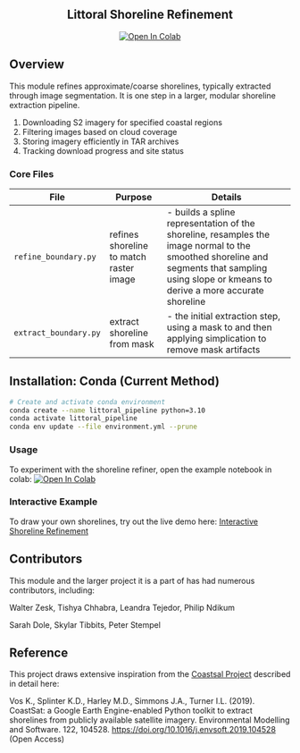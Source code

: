 <div align="center">
  <h2>Littoral Shoreline Refinement</h2>
  <a target="_blank" href="https://colab.research.google.com/github/Wzesk/coastal_geotools_demo/blob/main/sample_shoreline_refinement.ipynb">
    <img src="https://colab.research.google.com/assets/colab-badge.svg" alt="Open In Colab"/>
  </a>
</div>

## Overview

This module refines approximate/coarse shorelines, typically extracted through image segmentation. It is one step in a larger, modular shoreline extraction pipeline.

1. Downloading S2 imagery for specified coastal regions
2. Filtering images based on cloud coverage
3. Storing imagery efficiently in TAR archives
4. Tracking download progress and site status

### Core Files

| File | Purpose | Details |
|------|---------|---------|
| `refine_boundary.py` | refines shoreline to match raster image | - builds a spline representation of the shoreline, resamples the image normal to the smoothed shoreline and segments that sampling using slope or kmeans to derive a more accurate shoreline |
| `extract_boundary.py` | extract shoreline from mask | - the initial extraction step, using a mask to and then applying simplication to remove mask artifacts |

## Installation: Conda (Current Method)
```bash
# Create and activate conda environment
conda create --name littoral_pipeline python=3.10
conda activate littoral_pipeline
conda env update --file environment.yml --prune
```
### Usage
To experiment with the shoreline refiner, open the example notebook in colab: 
<a target="_blank" href="https://colab.research.google.com/github/Wzesk/coastal_geotools_demo/blob/main/sample_shoreline_refinement.ipynb">
  <img src="https://colab.research.google.com/assets/colab-badge.svg" alt="Open In Colab"/>
</a>

### Interactive Example
To draw your own shorelines, try out the live demo here: [Interactive Shoreline Refinement](https://refine.labs.littor.al/)

## Contributors
This module and the larger project it is a part of has had numerous contributors, including:

Walter Zesk, Tishya Chhabra, Leandra Tejedor, Philip Ndikum

Sarah Dole, Skylar Tibbits, Peter Stempel

## Reference
This project draws extensive inspiration from the [Coastsal Project](https://github.com/kvos/CoastSat) described in detail here:

Vos K., Splinter K.D., Harley M.D., Simmons J.A., Turner I.L. (2019). CoastSat: a Google Earth Engine-enabled Python toolkit to extract shorelines from publicly available satellite imagery. Environmental Modelling and Software. 122, 104528. https://doi.org/10.1016/j.envsoft.2019.104528 (Open Access)
